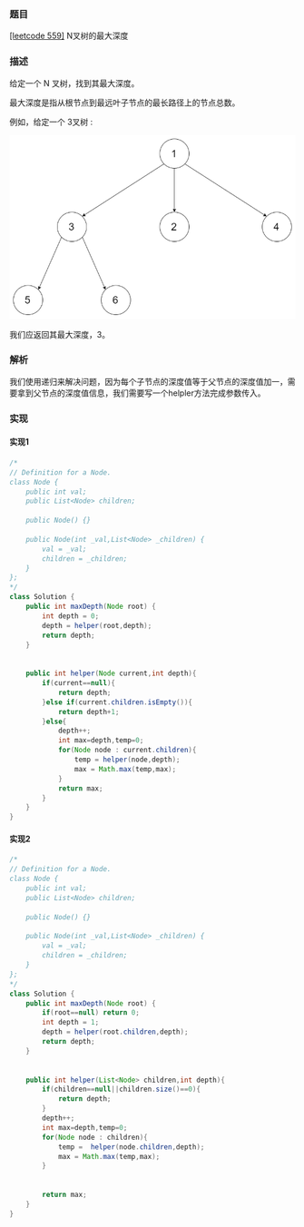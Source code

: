 ### 题目

[[leetcode 559]](https://leetcode-cn.com/problems/maximum-depth-of-n-ary-tree/submissions/) N叉树的最大深度

### 描述

给定一个 N 叉树，找到其最大深度。

最大深度是指从根节点到最远叶子节点的最长路径上的节点总数。

例如，给定一个 3叉树 :

![N叉树](../narytreeexample.png)

我们应返回其最大深度，3。

### 解析

我们使用递归来解决问题，因为每个子节点的深度值等于父节点的深度值加一，需要拿到父节点的深度值信息，我们需要写一个helpler方法完成参数传入。

### 实现

#### 实现1

```java
/*
// Definition for a Node.
class Node {
    public int val;
    public List<Node> children;

    public Node() {}

    public Node(int _val,List<Node> _children) {
        val = _val;
        children = _children;
    }
};
*/
class Solution {
    public int maxDepth(Node root) {
        int depth = 0;
        depth = helper(root,depth);
        return depth;
    }
    
    
    public int helper(Node current,int depth){
        if(current==null){
            return depth;
        }else if(current.children.isEmpty()){
            return depth+1;
        }else{
            depth++;
            int max=depth,temp=0;
            for(Node node : current.children){
                temp = helper(node,depth);
                max = Math.max(temp,max);
            }
            return max;
        }
    }
}
```

#### 实现2

```java
/*
// Definition for a Node.
class Node {
    public int val;
    public List<Node> children;

    public Node() {}

    public Node(int _val,List<Node> _children) {
        val = _val;
        children = _children;
    }
};
*/
class Solution {
    public int maxDepth(Node root) {
        if(root==null) return 0;
        int depth = 1;
        depth = helper(root.children,depth);
        return depth;
    }
    
    
    public int helper(List<Node> children,int depth){
        if(children==null||children.size()==0){
            return depth;
        }
        depth++;
        int max=depth,temp=0;
        for(Node node : children){
            temp =  helper(node.children,depth);
            max = Math.max(temp,max);
        }
        
        
        return max;
    }
}
```